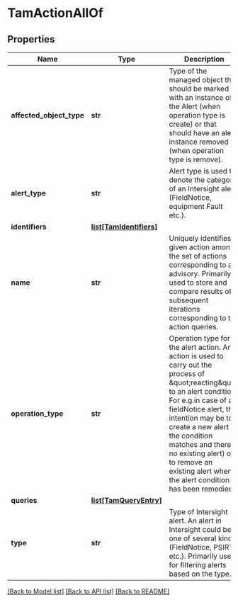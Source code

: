 # TamActionAllOf

## Properties
Name | Type | Description | Notes
------------ | ------------- | ------------- | -------------
**affected_object_type** | **str** | Type of the managed object that should be marked with an instance of the Alert (when operation type is create) or that should have an alert instance removed (when operation type is remove).   | [optional] 
**alert_type** | **str** | Alert type is used to denote the category of an Intersight alert (FieldNotice, equipment Fault etc.).   | [optional] [default to 'psirt']
**identifiers** | [**list[TamIdentifiers]**](TamIdentifiers.md) |  | [optional] 
**name** | **str** | Uniquely identifies a given action among the set of actions corresponding to an advisory. Primarily used to store and compare results of subsequent iterations corresponding to the action queries.   | [optional] 
**operation_type** | **str** | Operation type for the alert action. An action is used to carry out the process of \&quot;reacting\&quot; to an alert condition. For e.g.in case of a fieldNotice alert, the intention may be to create a new alert (if the condition matches and there is no existing alert) or to remove an existing alert when the alert condition has been remedied.   | [optional] [default to 'create']
**queries** | [**list[TamQueryEntry]**](TamQueryEntry.md) |  | [optional] 
**type** | **str** | Type of Intersight alert. An alert in Intersight could be one of several kinds (FieldNotice, PSIRT etc.). Primarily used for filtering alerts based on the type.    | [optional] [default to 'restApi']

[[Back to Model list]](../README.md#documentation-for-models) [[Back to API list]](../README.md#documentation-for-api-endpoints) [[Back to README]](../README.md)


